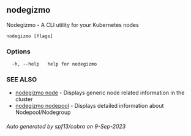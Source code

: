 ## nodegizmo

Nodegizmo - A CLI utility for your Kubernetes nodes

```
nodegizmo [flags]
```

### Options

```
  -h, --help   help for nodegizmo
```

### SEE ALSO

* [nodegizmo node](nodegizmo_node.md)	 - Displays generic node related information in the cluster
* [nodegizmo nodepool](nodegizmo_nodepool.md)	 - Displays detailed information about Nodepool/Nodegroup

###### Auto generated by spf13/cobra on 9-Sep-2023
